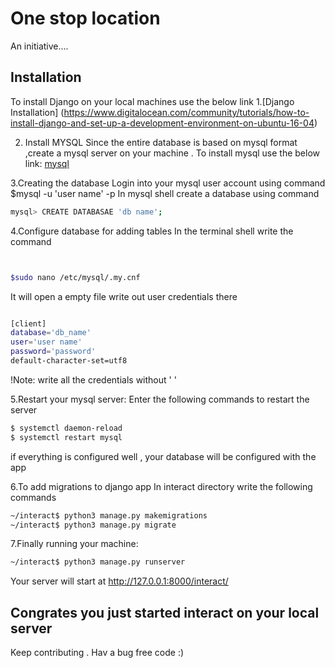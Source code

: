 # One stop location
An initiative....

## Installation
To install Django on your local machines use the below link
1.[Django Installation] (https://www.digitalocean.com/community/tutorials/how-to-install-django-and-set-up-a-development-environment-on-ubuntu-16-04)

2. Install MYSQL
 Since the entire database is based on mysql format ,create a mysql server on your machine . To install mysql use the below link:
 [mysql](https://support.rackspace.com/how-to/installing-mysql-server-on-ubuntu/)
 
 3.Creating the database
 Login into your mysql user account using command $mysql -u 'user name' -p
 In mysql shell create a database using command 
 
 ```bash
 mysql> CREATE DATABASAE 'db name';
 ```
 4.Configure database for adding tables
 In the terminal shell write the command 
 ```bash


 $sudo nano /etc/mysql/.my.cnf
 ```
 It will open a empty file write out user credentials there
 ```bash
 
 [client]
 database='db_name'    
 user='user name'
 password='password'
 default-character-set=utf8
 ```
 !Note: write all the credentials without ' '
 
 5.Restart your mysql server:
 Enter the following commands to restart the server
 ```bash
 $ systemctl daemon-reload
 $ systemctl restart mysql
 ```
 if everything is configured well , your database will be configured with the app
 
 6.To add migrations to django app
 In interact directory write the following commands
 ```bash
 ~/interact$ python3 manage.py makemigrations
 ~/interact$ python3 manage.py migrate
 ```
 7.Finally running your machine:
 ```bash
 ~/interact$ python3 manage.py runserver
 ```
 Your server will start at http://127.0.0.1:8000/interact/
 
 ## Congrates you just started interact on your local server
 Keep contributing . Hav a bug free code :)
 
 
 
 

